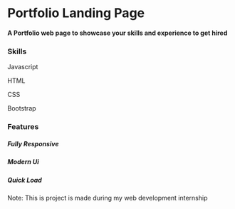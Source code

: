 <h1>Portfolio Landing Page</h1>
<b>A Portfolio web page to showcase your skills and experience to get hired</b>

<h3>Skills</h3>
<p>Javascript</p>
<p>HTML</p>
<p>CSS</p>
<p>Bootstrap</p>

<h3>Features</h3>
<h5>Fully Responsive</h5>
<h5>Modern Ui</h5>
<h5>Quick Load</h5>

<p>Note: This is project is made during my web development internship</p>

